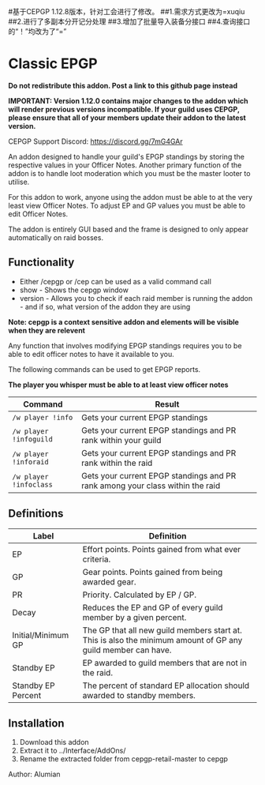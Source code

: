 #基于CEPGP 1.12.8版本，针对工会进行了修改。
##1.需求方式更改为=xuqiu
##2.进行了多副本分开记分处理
##3.增加了批量导入装备分接口
##4.查询接口的“！”均改为了“=”



# Classic EPGP
**Do not redistribute this addon. Post a link to this github page instead**

**IMPORTANT: Version 1.12.0 contains major changes to the addon which will render previous versions incompatible. If your guild uses CEPGP, please ensure that all of your members update their addon to the latest version.**

CEPGP Support Discord: https://discord.gg/7mG4GAr

An addon designed to handle your guild's EPGP standings by storing the respective values in your Officer Notes. Another primary function of the addon is to handle loot moderation which you must be the master looter to utilise.

For this addon to work, anyone using the addon must be able to at the very least view Officer Notes. To adjust EP and GP values you must be able to edit Officer Notes.

The addon is entirely GUI based and the frame is designed to only appear automatically on raid bosses.

## Functionality

* Either /cepgp or /cep can be used as a valid command call
* show - Shows the cepgp window
* version - Allows you to check if each raid member is running the addon - and if so, what version of the addon they are using

**Note: cepgp is a context sensitive addon and elements will be visible when they are relevent**

Any function that involves modifying EPGP standings requires you to be able to edit officer notes to have it available to you.

The following commands can be used to get EPGP reports.

**The player you whisper must be able to at least view officer notes**

| Command                    | Result                                                                        |
|----------------------------|-------------------------------------------------------------------------------|
| ```/w player !info```      | Gets your current EPGP standings                                              |
| ```/w player !infoguild``` | Gets your current EPGP standings and PR rank within your guild                |
| ```/w player !inforaid```  | Gets your current EPGP standings and PR rank within the raid                  |
| ```/w player !infoclass``` | Gets your current EPGP standings and PR rank among your class within the raid |

## Definitions

| Label              | Definition                                                                                                   |
|--------------------|--------------------------------------------------------------------------------------------------------------|
| EP                 | Effort points. Points gained from what ever criteria.                                                        |
| GP                 | Gear points. Points gained from being awarded gear.                                                          |
| PR                 | Priority. Calculated by EP / GP.                                                                             |
| Decay              | Reduces the EP and GP of every guild member by a given percent.                                              |
| Initial/Minimum GP | The GP that all new guild members start at. This is also the minimum amount of GP any guild member can have. |
| Standby EP         | EP awarded to guild members that are not in the raid.                                                        |
| Standby EP Percent | The percent of standard EP allocation should awarded to standby members.                                     |

## Installation

1. Download this addon 
2. Extract it to ../Interface/AddOns/ 
3. Rename the extracted folder from cepgp-retail-master to cepgp

Author: Alumian
